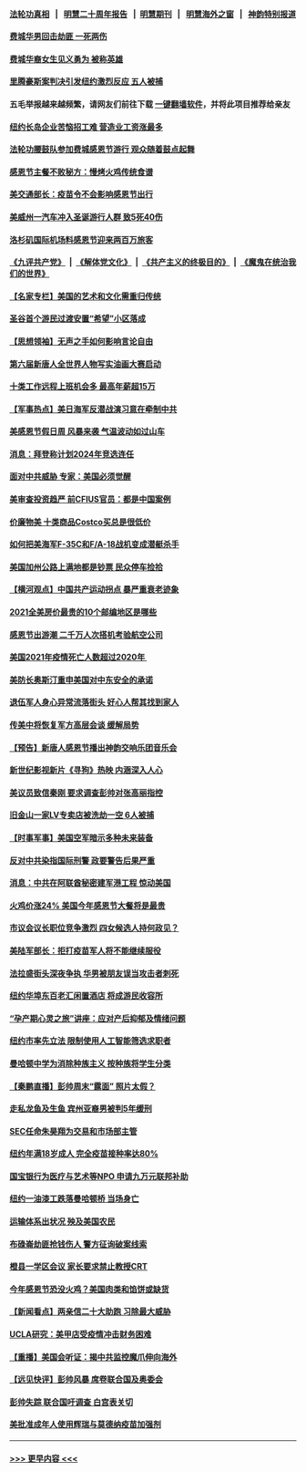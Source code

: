 #### [法轮功真相](https://github.com/gfw-breaker/truth/blob/master/README.md?t=0) &nbsp;&nbsp;|&nbsp;&nbsp; [明慧二十周年报告](https://github.com/gfw-breaker/mh-reports/blob/master/README.md?t=0) &nbsp;&nbsp;|&nbsp;&nbsp;[明慧期刊](https://github.com/gfw-breaker/mh-qikan) &nbsp;&nbsp;|&nbsp;&nbsp; [明慧海外之窗](https://github.com/gfw-breaker/mh-news/blob/master/README.md?t=0) &nbsp;&nbsp;|&nbsp;&nbsp; [神韵特别报道](https://github.com/gfw-breaker/mh-news/blob/master/shenyun.md?t=0)
#### [费城华男回击劫匪 一死两伤](../pages/nsc412/n13390541.md?t=11221801) 
#### [费城华裔女生见义勇为 被称英雄](../pages/nsc412/n13390538.md?t=11221801) 
#### [里腾豪斯案判决引发纽约激烈反应 五人被捕](../pages/nsc412/n13390555.md?t=11221801) 
#### 五毛举报越来越频繁，请网友们前往下载 [一键翻墙软件](https://github.com/gfw-breaker/ssr-accounts)，并将此项目推荐给亲友
#### [纽约长岛企业苦恼招工难 营造业工资涨最多](../pages/nsc412/n13390564.md?t=11221801) 
#### [法轮功腰鼓队参加费城感恩节游行  观众随着鼓点起舞](../pages/nsc412/n13390759.md?t=11221801) 
#### [感恩节主餐不败秘方：慢烤火鸡传统食谱](../pages/nsc412/n13390606.md?t=11221801) 
#### [美交通部长：疫苗令不会影响感恩节出行](../pages/nsc412/n13389876.md?t=11221801) 
#### [美威州一汽车冲入圣诞游行人群 致5死40伤](../pages/nsc412/n13390225.md?t=11221801) 
#### [洛杉矶国际机场料感恩节迎来两百万旅客](../pages/nsc412/n13390222.md?t=11221801) 
#### [《九评共产党》](https://github.com/begood0513/9ping.md/blob/master/README.md) &nbsp;|&nbsp; [《解体党文化》](../../../../jtdwh.md/blob/master/README.md)  &nbsp;|&nbsp; [《共产主义的终极目的》](../../../../gczydzjmd.md/blob/master/README.md) &nbsp;|&nbsp; [《魔鬼在统治我们的世界》](../../../../mgztzwmdsj.md/blob/master/README.md) 
#### [【名家专栏】美国的艺术和文化需重归传统](../pages/nsc412/n13388042.md?t=11221801) 
#### [圣谷首个游民过渡安置“希望”小区落成](../pages/nsc412/n13389990.md?t=11221801) 
#### [【思想领袖】无声之手如何影响言论自由](../pages/nsc412/n13362266.md?t=11221801) 
#### [第六届新唐人全世界人物写实油画大赛启动](../pages/nsc412/n13389884.md?t=11221801) 
#### [十类工作远程上班机会多 最高年薪超15万](../pages/nsc412/n13388185.md?t=11221801) 
#### [【军事热点】美日海军反潜战演习意在牵制中共](../pages/nsc412/n13389736.md?t=11221801) 
#### [美感恩节假日周 风暴来袭 气温波动如过山车](../pages/nsc412/n13389569.md?t=11221801) 
#### [消息：拜登称计划2024年竞选连任](../pages/nsc412/n13389373.md?t=11221801) 
#### [面对中共威胁 专家：美国必须觉醒](../pages/nsc412/n13389302.md?t=11221801) 
#### [美审查投资趋严 前CFIUS官员：都是中国案例](../pages/nsc412/n13380424.md?t=11221801) 
#### [价廉物美 十类商品Costco买总是很低价](../pages/nsc412/n13387347.md?t=11221801) 
#### [如何把美海军F-35C和F/A-18战机变成潜艇杀手](../pages/nsc412/n13374078.md?t=11221801) 
#### [美国加州公路上满地都是钞票 民众停车捡拾](../pages/nsc412/n13388603.md?t=11221801) 
#### [【横河观点】中国共产运动拐点 暴严重衰老迹象](../pages/nsc412/n13388333.md?t=11221801) 
#### [2021全美房价最贵的10个邮编地区是哪些](../pages/nsc412/n13388441.md?t=11221801) 
#### [感恩节出游潮 二千万人次搭机考验航空公司](../pages/nsc412/n13388433.md?t=11221801) 
#### [美国2021年疫情死亡人数超过2020年 ](../pages/nsc412/n13388393.md?t=11221801) 
#### [美防长奥斯汀重申美国对中东安全的承诺](../pages/nsc412/n13388417.md?t=11221801) 
#### [退伍军人身心异常流落街头 好心人帮其找到家人](../pages/nsc412/n13387630.md?t=11221801) 
#### [传美中将恢复军方高层会谈 缓解局势](../pages/nsc412/n13388277.md?t=11221801) 
#### [【预告】新唐人感恩节播出神韵交响乐团音乐会](../pages/nsc412/n13388305.md?t=11221801) 
#### [新世纪影视新片《寻狗》热映 内涵深入人心](../pages/nsc412/n13387269.md?t=11221801) 
#### [美议员致信秦刚 要求调查彭帅对张高丽指控](../pages/nsc412/n13388256.md?t=11221801) 
#### [旧金山一家LV专卖店被洗劫一空 6人被捕](../pages/nsc412/n13388132.md?t=11221801) 
#### [【时事军事】美国空军暗示多种未来装备](../pages/nsc412/n13388071.md?t=11221801) 
#### [反对中共染指国际刑警 政要警告后果严重](../pages/nsc412/n13386918.md?t=11221801) 
#### [消息：中共在阿联酋秘密建军港工程 惊动美国](../pages/nsc412/n13387546.md?t=11221801) 
#### [火鸡价涨24% 美国今年感恩节大餐将是最贵](../pages/nsc412/n13387713.md?t=11221801) 
#### [市议会议长职位竞争激烈 四女候选人持何政见？](../pages/nsc412/n13387562.md?t=11221801) 
#### [美陆军部长：拒打疫苗军人将不能继续服役](../pages/nsc412/n13387355.md?t=11221801) 
#### [法拉盛街头深夜争执 华男被朋友误当攻击者刺死](../pages/nsc412/n13387565.md?t=11221801) 
#### [纽约华埠东百老汇闲置酒店 将成游民收容所](../pages/nsc412/n13387573.md?t=11221801) 
#### [“孕产期心灵之旅”讲座：应对产后抑郁及情绪问题](../pages/nsc412/n13387568.md?t=11221801) 
#### [纽约市率先立法 限制使用人工智能筛选求职者](../pages/nsc412/n13387468.md?t=11221801) 
#### [曼哈顿中学为消除种族主义 按种族将学生分类](../pages/nsc412/n13387554.md?t=11221801) 
#### [【秦鹏直播】彭帅周末“露面” 照片太假？](../pages/nsc412/n13387165.md?t=11221801) 
#### [走私龙鱼及生鱼 宾州亚裔男被判5年缓刑](../pages/nsc412/n13387557.md?t=11221801) 
#### [SEC任命朱昊翔为交易和市场部主管](../pages/nsc412/n13387560.md?t=11221801) 
#### [纽约年满18岁成人 完全疫苗接种率达80%](../pages/nsc412/n13387576.md?t=11221801) 
#### [国宝银行为医疗与艺术等NPO 申请九万元联邦补助](../pages/nsc412/n13387578.md?t=11221801) 
#### [纽约一油漆工跌落曼哈顿桥 当场身亡](../pages/nsc412/n13387471.md?t=11221801) 
#### [运输体系出状况 殃及美国农民](../pages/nsc412/n13387494.md?t=11221801) 
#### [布碌崙劫匪抢钱伤人 警方征询破案线索](../pages/nsc412/n13387549.md?t=11221801) 
#### [橙县一学区会议 家长要求禁止教授CRT](../pages/nsc412/n13387433.md?t=11221801) 
#### [今年感恩节恐没火鸡？美国肉类和馅饼或缺货](../pages/nsc412/n13387311.md?t=11221801) 
#### [【新闻看点】两亲信二十大助跑 习除最大威胁](../pages/nsc412/n13387139.md?t=11221801) 
#### [UCLA研究：美甲店受疫情冲击财务困难](../pages/nsc412/n13387332.md?t=11221801) 
#### [【重播】美国会听证：揭中共监控魔爪伸向海外](../pages/nsc412/n13387244.md?t=11221801) 
#### [【远见快评】彭帅风暴 席卷联合国及奥委会](../pages/nsc412/n13387155.md?t=11221801) 
#### [彭帅失踪 联合国吁调查 白宫表关切](../pages/nsc412/n13387151.md?t=11221801) 
#### [美批准成年人使用辉瑞与莫德纳疫苗加强剂](../pages/nsc412/n13387185.md?t=11221801) 

----
#### [ >>> 更早内容 <<< ](../indexes/nsc412-earlier.md)
